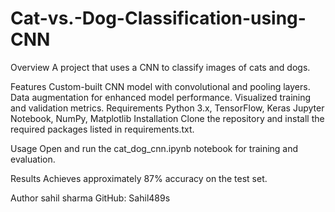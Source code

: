 # Cat-vs.-Dog-Classification-using-CNN
Overview
A project that uses a CNN to classify images of cats and dogs.

Features
Custom-built CNN model with convolutional and pooling layers.
Data augmentation for enhanced model performance.
Visualized training and validation metrics.
Requirements
Python 3.x, TensorFlow, Keras
Jupyter Notebook, NumPy, Matplotlib
Installation
Clone the repository and install the required packages listed in requirements.txt.

Usage
Open and run the cat_dog_cnn.ipynb notebook for training and evaluation.

Results
Achieves approximately 87% accuracy on the test set.

Author
sahil sharma
GitHub: Sahil489s

